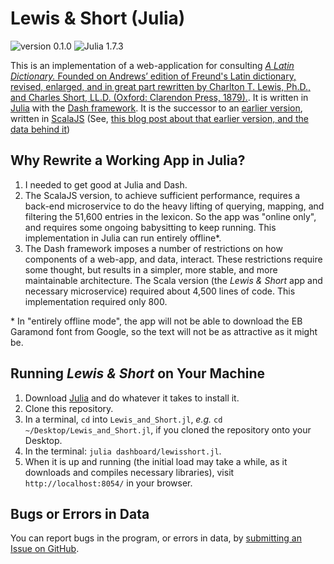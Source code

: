 # Lewis & Short (Julia)

![version 0.1.0](https://img.shields.io/badge/LewisShort-0.1.0-orange) ![Julia 1.7.3](https://img.shields.io/badge/Julia-1.7.3-green)

This is an implementation of a web-application for consulting [*A Latin Dictionary.* Founded on Andrews’ edition of Freund's Latin dictionary, revised, enlarged, and in great part rewritten by Charlton T. Lewis, Ph.D., and Charles Short, LL.D. (Oxford: Clarendon Press, 1879).](https://en.wikipedia.org/wiki/A_Latin_Dictionary). It is written in [Julia](https://julialang.org) with the [Dash framework](https://dash.plotly.com/julia/introduction). It is the successor to an [earlier version](http://folio2.furman.edu/lewis-short/index.html), written in [ScalaJS](https://www.scala-js.org) (See, [this blog post about that earlier version, and the data behind it](https://eumaeus.github.io/2018/10/30/lsj.html))

## Why Rewrite a Working App in Julia?

1. I needed to get good at Julia and Dash.
2. The ScalaJS version, to achieve sufficient performance, requires a back-end microservice to do the heavy lifting of querying, mapping, and filtering the 51,600 entries in the lexicon. So the app was "online only", and requires some ongoing babysitting to keep running. This implementation in Julia can run entirely offline\*.
3. The Dash framework imposes a number of restrictions on how components of a web-app, and data, interact. These restrictions require some thought, but results in a simpler, more stable, and more maintainable architecture. The Scala version (the *Lewis & Short* app and necessary microservice) required about 4,500 lines of code. This implementation required only 800.

\* In "entirely offline mode", the app will not be able to download the EB Garamond font from Google, so the text will not be as attractive as it might be.

## Running *Lewis & Short* on Your Machine

1. Download [Julia](https://julialang.org/downloads/) and do whatever it takes to install it.
2. Clone this repository.
3. In a terminal, `cd` into `Lewis_and_Short.jl`, *e.g.* `cd ~/Desktop/Lewis_and_Short.jl`, if you cloned the repository onto your Desktop.
4. In the terminal: `julia dashboard/lewisshort.jl`.
5. When it is up and running (the initial load may take a while, as it downloads and compiles necessary libraries), visit `http://localhost:8054/` in your browser.

## Bugs or Errors in Data

You can report bugs in the program, or errors in data, by [submitting an Issue on GitHub](https://github.com/Eumaeus/Lewis_and_Short.jl/issues).


